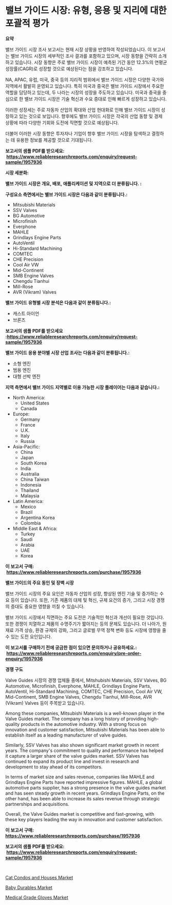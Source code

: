 <p><h1>밸브 가이드 시장: 유형, 응용 및 지리에 대한 포괄적 평가</h1></p><p><strong>요약</strong></p>
<p><p>밸브 가이드 시장 조사 보고서는 현재 시장 상황을 반영하여 작성되었습니다. 이 보고서는 밸브 가이드 시장의 세부적인 조사 결과를 포함하고 있으며, 시장 동향을 간략히 소개하고 있습니다. 시장 동향은 주로 밸브 가이드 시장이 예측된 기간 동안 12.3%의 연평균 성장률(CAGR)로 성장할 것으로 예상된다는 점을 강조하고 있습니다.</p><p>NA, APAC, 유럽, 미국, 중국 등의 지리적 범위에서 밸브 가이드 시장은 다양한 국가와 지역에서 활발히 운영되고 있습니다. 특히 미국과 중국은 밸브 가이드 시장에서 주요한 역할을 담당하고 있는데, 두 나라는 시장의 성장을 주도하고 있습니다. 미국과 중국을 중심으로 한 밸브 가이드 시장은 기술 혁신과 수요 증대로 인해 빠르게 성장하고 있습니다.</p><p>이러한 성장세는 주로 자동차 산업의 확대와 산업 현대화로 인해 밸브 가이드 시장이 성장하고 있는 것으로 보입니다. 향후에도 밸브 가이드 시장은 각국의 산업 동향 및 경제 상황에 따라 다양한 기회와 도전에 직면할 것으로 예상됩니다.</p><p>더불어 이러한 시장 동향은 투자자나 기업이 향후 밸브 가이드 시장을 탐색하고 결정하는 데 유용한 정보를 제공할 것으로 기대됩니다.</p></p>
<p><strong>보고서의 샘플 PDF를 받으세요: &nbsp;<a href="https://www.reliableresearchreports.com/enquiry/request-sample/1957936">https://www.reliableresearchreports.com/enquiry/request-sample/1957936</a></strong></p>
<p><strong>시장 세분화:</strong></p>
<p><strong> 밸브 가이드 시장은 개요, 배포, 애플리케이션 및 지역으로 더 분류됩니다. :</strong></p>
<p><strong>구성요소 측면에서는 밸브 가이드 시장은 다음과 같이 분류됩니다.:</strong></p>
<p><ul><li>Mitsubishi Materials</li><li>SSV Valves</li><li>BG Automotive</li><li>Microfinish</li><li>Everphone</li><li>MAHLE</li><li>Grindlays Engine Parts</li><li>AutoVentil</li><li>Hi-Standard Machining</li><li>COMTEC</li><li>CHE Precision</li><li>Cool Air VW</li><li>Mid-Continent</li><li>SMB Engine Valves</li><li>Chengdu Tianhui</li><li>Mill-Rose</li><li>AVR (Vikram) Valves</li></ul></p>
<p><strong> 밸브 가이드 유형별 시장 분석은 다음과 같이 분류됩니다.:</strong></p>
<p><ul><li>캐스트 아이언</li><li>브론즈</li></ul></p>
<p><strong>보고서의 샘플 PDF를 받으세요 :<a href="https://www.reliableresearchreports.com/enquiry/request-sample/1957936">https://www.reliableresearchreports.com/enquiry/request-sample/1957936</a></strong></p>
<p><strong> 밸브 가이드 응용 분야별 시장 산업 조사는 다음과 같이 분류됩니다.:</strong></p>
<p><ul><li>소형 엔진</li><li>범용 엔진</li><li>대형 선박 엔진</li></ul></p>
<p><strong>지역 측면에서 밸브 가이드 지역별로 이용 가능한 시장 플레이어는 다음과 같습니다.:</strong></p>
<p><ul>
    <li>
        North America:
        <ul>
            <li>United States</li>
            <li>Canada</li>
        </ul>
    </li>
    <li>
        Europe:
        <ul>
            <li>Germany</li>
            <li>France</li>
            <li>U.K.</li>
            <li>Italy</li>
            <li>Russia</li>
        </ul>
    </li>
    <li>
        Asia-Pacific:
        <ul>
            <li>China</li>
            <li>Japan</li>
            <li>South Korea</li>
            <li>India</li>
            <li>Australia</li>
            <li>China Taiwan</li>
            <li>Indonesia</li>
            <li>Thailand</li>
            <li>Malaysia</li>
        </ul>
    </li>
    <li>
        Latin America:
        <ul>
            <li>Mexico</li>
            <li>Brazil</li>
            <li>Argentina Korea</li>
            <li>Colombia</li>
        </ul>
    </li>
    <li>
        Middle East & Africa:
        <ul>
            <li>Turkey</li>
            <li>Saudi</li>
            <li>Arabia</li>
            <li>UAE</li>
            <li>Korea</li>
        </ul>
    </li>
    </ul></p>
<p><strong>이 보고서 구매: &nbsp;<a href="https://www.reliableresearchreports.com/purchase/1957936">https://www.reliableresearchreports.com/purchase/1957936</a></strong></p>
<p><strong>밸브 가이드의 주요 동인 및 장벽 시장</strong></p>
<p><p>밸브 가이드 시장의 주요 요인은 자동차 산업의 성장, 향상된 엔진 기술 및 증가하는 수요 등이 있습니다. 또한, 기존 제품의 대체 및 혁신, 규제 요건의 증가, 그리고 시장 경쟁의 증대도 중요한 영향을 끼칠 수 있습니다.</p><p>밸브 가이드 시장에서 직면하는 주요 도전은 기술적인 혁신과 개선이 필요한 것입니다. 또한 경쟁이 치열하고 제품의 수명주기가 짧아지는 등의 문제도 있습니다. 더 나아가, 원재료 가격 상승, 환경 규제의 강화, 그리고 글로벌 무역 정책 변화 등도 시장에 영향을 줄 수 있는 도전 요인입니다.</p></p>
<p><strong>이 보고서를 구매하기 전에 궁금한 점이 있으면 문의하거나 공유하세요.: &nbsp;<a href="https://www.reliableresearchreports.com/enquiry/pre-order-enquiry/1957936">https://www.reliableresearchreports.com/enquiry/pre-order-enquiry/1957936</a></strong></p>
<p><strong>경쟁 구도</strong></p>
<p><p>Valve Guides 시장의 경쟁 업체들 중에서, Mitshubishi Materials, SSV Valves, BG Automotive, Microfinish, Everphone, MAHLE, Grindlays Engine Parts, AutoVentil, Hi-Standard Machining, COMTEC, CHE Precision, Cool Air VW, Mid-Continent, SMB Engine Valves, Chengdu Tianhui, Mill-Rose, AVR (Vikram) Valves 등이 주목받고 있습니다.</p><p>Among these companies, Mitsubishi Materials is a well-known player in the Valve Guides market. The company has a long history of providing high-quality products in the automotive industry. With a strong focus on innovation and customer satisfaction, Mitsubishi Materials has been able to establish itself as a leading manufacturer of valve guides.</p><p>Similarly, SSV Valves has also shown significant market growth in recent years. The company's commitment to quality and performance has helped it capture a larger share of the valve guides market. SSV Valves has continued to expand its product line and invest in research and development to stay ahead of its competitors.</p><p>In terms of market size and sales revenue, companies like MAHLE and Grindlays Engine Parts have reported impressive figures. MAHLE, a global automotive parts supplier, has a strong presence in the valve guides market and has seen steady growth in recent years. Grindlays Engine Parts, on the other hand, has been able to increase its sales revenue through strategic partnerships and acquisitions.</p><p>Overall, the Valve Guides market is competitive and fast-growing, with these key players leading the way in innovation and customer satisfaction.</p></p>
<p><strong>이 보고서 구매: &nbsp; <a href="https://www.reliableresearchreports.com/purchase/1957936">https://www.reliableresearchreports.com/purchase/1957936</a></strong></p>
<p><strong>보고서의 샘플 PDF를 받으세요: &nbsp;<a href="https://www.reliableresearchreports.com/enquiry/request-sample/1957936">https://www.reliableresearchreports.com/enquiry/request-sample/1957936</a></strong><strong></strong></p>
<p>&nbsp;</p>
<p><p><a href="https://github.com/ashepherd82/Market-Research-Report-List-3/blob/main/cat-condos-and-houses-market.md">Cat Condos and Houses Market</a></p><p><a href="https://github.com/myacatherineblakecaczo9vcsw/Market-Research-Report-List-2/blob/main/baby-durables-market.md">Baby Durables Market</a></p><p><a href="https://github.com/irfadac/Market-Research-Report-List-2/blob/main/medical-grade-gloves-market.md">Medical Grade Gloves Market</a></p></p>